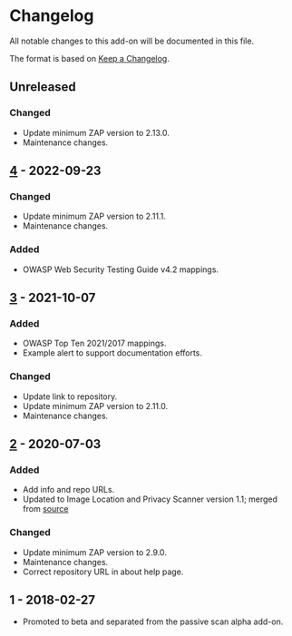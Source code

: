 # Changelog
All notable changes to this add-on will be documented in this file.

The format is based on [Keep a Changelog](https://keepachangelog.com/en/1.0.0/).

## Unreleased
### Changed
- Update minimum ZAP version to 2.13.0.
- Maintenance changes.

## [4] - 2022-09-23
### Changed
- Update minimum ZAP version to 2.11.1.
- Maintenance changes.

### Added
- OWASP Web Security Testing Guide v4.2 mappings.

## [3] - 2021-10-07
### Added
- OWASP Top Ten 2021/2017 mappings.
- Example alert to support documentation efforts.

### Changed
- Update link to repository.
- Update minimum ZAP version to 2.11.0.
- Maintenance changes.

## [2] - 2020-07-03
### Added
- Add info and repo URLs.
- Updated to Image Location and Privacy Scanner version 1.1; merged from [source](https://github.com/veggiespam/ImageLocationScanner) 

### Changed
- Update minimum ZAP version to 2.9.0.
- Maintenance changes.
- Correct repository URL in about help page.

## 1 - 2018-02-27

- Promoted to beta and separated from the passive scan alpha add-on.

[4]: https://github.com/zaproxy/zap-extensions/releases/imagelocationscanner-v4
[3]: https://github.com/zaproxy/zap-extensions/releases/imagelocationscanner-v3
[2]: https://github.com/zaproxy/zap-extensions/releases/imagelocationscanner-v2
